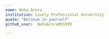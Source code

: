 ```yaml
---
name: Neha Arora
institution: Lovely Professional University
quote: "Believe in yourself"
github_user:  NehaArora091999

---
```

